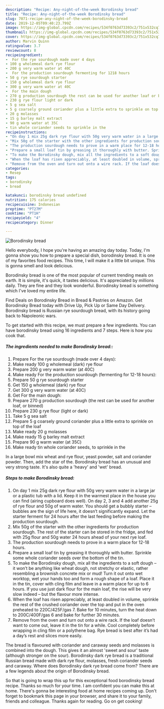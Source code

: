 ```yaml
---
description: "Recipe: Any-night-of-the-week Borodinsky bread"
title: "Recipe: Any-night-of-the-week Borodinsky bread"
slug: 7071-recipe-any-night-of-the-week-borodinsky-bread
date: 2019-12-05T09:40:23.799Z
image: https://img-global.cpcdn.com/recipes/534f0763d73393c2/751x532cq70/borodinsky-bread-recipe-main-photo.jpg
thumbnail: https://img-global.cpcdn.com/recipes/534f0763d73393c2/751x532cq70/borodinsky-bread-recipe-main-photo.jpg
cover: https://img-global.cpcdn.com/recipes/534f0763d73393c2/751x532cq70/borodinsky-bread-recipe-main-photo.jpg
author: Marvin Quinn
ratingvalue: 3.7
reviewcount: 8
recipeingredient:
-  For the rye sourdough made over 4 days
- 100 g wholemeal dark rye flour
- 200 g very warm water at 40C
-  For the production sourdough fermenting for 1218 hours
- 50 g rye sourdough starter
- 150 g wholemeal dark rye flour
- 300 g very warm water at 40C
-  For the main dough
- 270 g production sourdough the rest can be used for another loaf or binned
- 230 g rye flour light or dark
- 5 g sea salt
- 5 g coarsely ground coriander plus a little extra to sprinkle on top of the loaf
- 20 g molasses
- 15 g barley malt extract
- 90 g warm water at 35C
- tin whole coriander seeds to sprinkle in the
recipeinstructions:
- "On day 1 mix 25g dark rye flour with 50g very warm water in a large jar or a plastic tub with a lid. Keep it in the warmest place in the house you can find (airing cupboard does well). On day 2, 3 and 4 add another 25g of rye flour and 50g of warm water. You should get a bubbly starter – bubbles are the sign of life here, it doesn’t significantly expand. Let the starter ferment for 24 hours after the last feeding before making the production sourdough."
- "Mix 50g of the starter with the other ingredients for production sourdough. The rest of the starter can be stored in the fridge, and fed with 25g flour and 50g water 24 hours ahead of your next rye loaf."
- "The production sourdough needs to prove in a warm place for 12-18 hours."
- "Prepare a small loaf tin by greasing it thoroughly with butter. Sprinkle some whole coriander seeds over the bottom of the tin."
- "To make the Borodinsky dough, mix all the ingredients to a soft dough – it won’t be anything like wheat dough, not stretchy or elastic, rather resembling a brownish concrete mix or mud! Turn it out onto wet worktop, wet your hands too and form a rough shape of a loaf. Place it in the tin, cover with cling film and leave in a warm place for up to 6 hours. If you use just dark flour for the main loaf, the rise will be very slow indeed – but the flavour more intense."
- "When the loaf has risen appreciably, at least doubled in volume, sprinkle the rest of the crushed coriander over the top and put in the oven preheated to 220C/425F/gas 7. Bake for 10 minutes, turn the heat down to 200C/400F/gas 6 and bake for further 30 minutes."
- "Remove from the oven and turn out onto a wire rack. If the loaf doesn’t want to come out, leave it in the tin for a while. Cool completely before wrapping in cling film or a polythene bag. Rye bread is best after it’s had a day’s rest and slices more easily."
categories:
- Resep
tags:
- borodinsky
- bread

katakunci: borodinsky bread undefined
nutrition: 175 calories
recipecuisine: Indonesian
preptime: "PT27M"
cooktime: "PT1H"
recipeyield: "4"
recipecategory: Dinner

---
```



![Borodinsky bread](https://img-global.cpcdn.com/recipes/534f0763d73393c2/751x532cq70/borodinsky-bread-recipe-main-photo.jpg)

Hello everybody, I hope you're having an amazing day today. Today, I'm gonna show you how to prepare a special dish, borodinsky bread. It is one of my favorites food recipes. This time, I will make it a little bit unique. This is gonna smell and look delicious.

Borodinsky bread is one of the most popular of current trending meals on earth. It is simple, it's quick, it tastes delicious. It's appreciated by millions daily. They are fine and they look wonderful. Borodinsky bread is something which I've loved my entire life.

Find Deals on Borodinsky Bread in Bread &amp; Pastries on Amazon. Get Borodinsky Bread today with Drive Up, Pick Up or Same Day Delivery. Borodinsky bread is Russian rye sourdough bread, with its history going back to Napoleonic wars.


To get started with this recipe, we must prepare a few ingredients. You can have borodinsky bread using 16 ingredients and 7 steps. Here is how you cook that.

##### The ingredients needed to make Borodinsky bread::

1. Prepare  For the rye sourdough (made over 4 days):
1. Make ready 100 g wholemeal (dark) rye flour
1. Prepare 200 g very warm water (at 40C)
1. Make ready  For the production sourdough (fermenting for 12-18 hours):
1. Prepare 50 g rye sourdough starter
1. Get 150 g wholemeal (dark) rye flour
1. Get 300 g very warm water (at 40C)
1. Get  For the main dough:
1. Prepare 270 g production sourdough (the rest can be used for another loaf, or binned)
1. Prepare 230 g rye flour (light or dark)
1. Take 5 g sea salt
1. Prepare 5 g coarsely ground coriander plus a little extra to sprinkle on top of the loaf
1. Make ready 20 g molasses
1. Make ready 15 g barley malt extract
1. Prepare 90 g warm water (at 35C)
1. Make ready tin whole coriander seeds, to sprinkle in the


In a large bowl mix wheat and rye flour, yeast powder, salt and coriander powder. Then, add the star of the. Borodinsky bread has an unusual and very strong taste. It&#39;s also quite a &#39;heavy&#39; and &#39;wet&#39; bread. 

##### Steps to make Borodinsky bread:

1. On day 1 mix 25g dark rye flour with 50g very warm water in a large jar or a plastic tub with a lid. Keep it in the warmest place in the house you can find (airing cupboard does well). On day 2, 3 and 4 add another 25g of rye flour and 50g of warm water. You should get a bubbly starter – bubbles are the sign of life here, it doesn’t significantly expand. Let the starter ferment for 24 hours after the last feeding before making the production sourdough.
1. Mix 50g of the starter with the other ingredients for production sourdough. The rest of the starter can be stored in the fridge, and fed with 25g flour and 50g water 24 hours ahead of your next rye loaf.
1. The production sourdough needs to prove in a warm place for 12-18 hours.
1. Prepare a small loaf tin by greasing it thoroughly with butter. Sprinkle some whole coriander seeds over the bottom of the tin.
1. To make the Borodinsky dough, mix all the ingredients to a soft dough – it won’t be anything like wheat dough, not stretchy or elastic, rather resembling a brownish concrete mix or mud! Turn it out onto wet worktop, wet your hands too and form a rough shape of a loaf. Place it in the tin, cover with cling film and leave in a warm place for up to 6 hours. If you use just dark flour for the main loaf, the rise will be very slow indeed – but the flavour more intense.
1. When the loaf has risen appreciably, at least doubled in volume, sprinkle the rest of the crushed coriander over the top and put in the oven preheated to 220C/425F/gas 7. Bake for 10 minutes, turn the heat down to 200C/400F/gas 6 and bake for further 30 minutes.
1. Remove from the oven and turn out onto a wire rack. If the loaf doesn’t want to come out, leave it in the tin for a while. Cool completely before wrapping in cling film or a polythene bag. Rye bread is best after it’s had a day’s rest and slices more easily.


The bread is flavoured with coriander and caraway seeds and molasses is combined into the dough. This gives it an almost &#39;sweet and sour&#39; taste (although stronger on the sour). Borodinsky dark rye bread is a traditional Russian bread made with dark rye flour, molasses, fresh coriander seeds and caraway. Where does Borodinsky dark rye bread come from? There are a few legends about the origin of Borodinsky bread. 

So that is going to wrap this up for this exceptional food borodinsky bread recipe. Thanks so much for your time. I am confident you can make this at home. There's gonna be interesting food at home recipes coming up. Don't forget to bookmark this page in your browser, and share it to your family, friends and colleague. Thanks again for reading. Go on get cooking!

